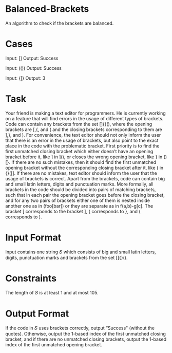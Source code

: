 # Balanced-Brackets
An algorithm to check if the brackets are balanced. 

# Cases
Input:
[]
Output:
Success

Input:
(())
Output:
Success

Input:
{[}
Output:
3

# Task
Your friend is making a text editor for programmers. He is currently working on a feature that will
find errors in the usage of different types of brackets. Code can contain any brackets from the set
[]{}(), where the opening brackets are [,{, and ( and the closing brackets corresponding to them
are ],}, and ).
For convenience, the text editor should not only inform the user that there is an error in the usage
of brackets, but also point to the exact place in the code with the problematic bracket. First priority
is to find the first unmatched closing bracket which either doesn’t have an opening bracket before it,
like ] in ](), or closes the wrong opening bracket, like } in ()[}. If there are no such mistakes, then
it should find the first unmatched opening bracket without the corresponding closing bracket after it,
like ( in {}([]. If there are no mistakes, text editor should inform the user that the usage of brackets
is correct.
Apart from the brackets, code can contain big and small latin letters, digits and punctuation marks.
More formally, all brackets in the code should be divided into pairs of matching brackets, such that in
each pair the opening bracket goes before the closing bracket, and for any two pairs of brackets either
one of them is nested inside another one as in (foo[bar]) or they are separate as in f(a,b)-g[c].
The bracket [ corresponds to the bracket ], { corresponds to }, and ( corresponds to ).

# Input Format
Input contains one string 𝑆 which consists of big and small latin letters, digits, punctuation
marks and brackets from the set []{}().

# Constraints
The length of 𝑆 is at least 1 and at most 105.

# Output Format
If the code in 𝑆 uses brackets correctly, output “Success" (without the quotes). Otherwise,
output the 1-based index of the first unmatched closing bracket, and if there are no unmatched closing
brackets, output the 1-based index of the first unmatched opening bracket.
